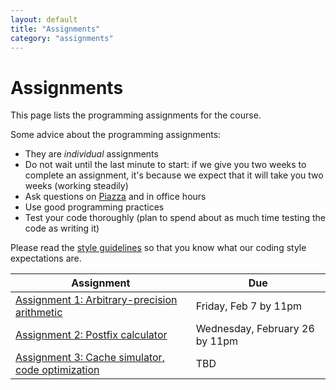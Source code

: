 ```yaml
---
layout: default
title: "Assignments"
category: "assignments"
---
```


# Assignments

This page lists the programming assignments for the course.

Some advice about the programming assignments:

* They are *individual* assignments
* Do not wait until the last minute to start: if we give you two weeks to complete an assignment, it's because we expect that it will take you two weeks (working steadily)
* Ask questions on [Piazza](https://piazza.com/jhu/spring2020/601229) and in office hours
* Use good programming practices
* Test your code thoroughly (plan to spend about as much time testing the code as writing it)

Please read the [style guidelines](assign/style.html) so that you know what our coding style expectations are.

Assignment | Due
---------- | ---
[Assignment 1: Arbitrary-precision arithmetic](assign/assign01.html) | Friday, Feb 7 by 11pm
[Assignment 2: Postfix calculator](assign/assign02.html) | Wednesday, February 26 by 11pm
[Assignment 3: Cache simulator, code optimization](assign/assign03.html) | TBD
